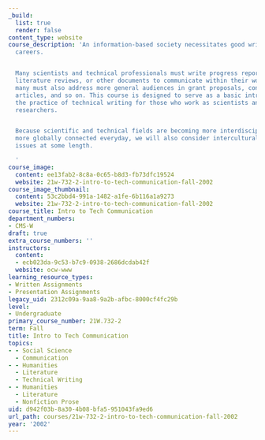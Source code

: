 ```yaml
---
_build:
  list: true
  render: false
content_type: website
course_description: 'An information-based society necessitates good writing in all
  careers.


  Many scientists and technical professionals must write progress reports, analyses,
  literature reviews, or other documents to communicate within their workplaces, and
  many must also address more general audiences in grant proposals, conference papers,
  articles, and so on. This course is designed to serve as a basic introduction to
  the practice of technical writing for those who work as scientists and technical
  researchers.


  Because scientific and technical fields are becoming more interdisciplinary and
  more globally connected everyday, we will also consider intercultural communication
  issues at some length.

  '
course_image:
  content: ee13fab2-8c8a-0c65-b8d3-fb73dfc19524
  website: 21w-732-2-intro-to-tech-communication-fall-2002
course_image_thumbnail:
  content: 53c2bbd4-991a-1482-a1fe-6b116a1a9273
  website: 21w-732-2-intro-to-tech-communication-fall-2002
course_title: Intro to Tech Communication
department_numbers:
- CMS-W
draft: true
extra_course_numbers: ''
instructors:
  content:
  - ecb023da-9c53-b7c9-0938-2686dcdab42f
  website: ocw-www
learning_resource_types:
- Written Assignments
- Presentation Assignments
legacy_uid: 2312c09a-9aa8-9a2b-afbc-8000cf4fc29b
level:
- Undergraduate
primary_course_number: 21W.732-2
term: Fall
title: Intro to Tech Communication
topics:
- - Social Science
  - Communication
- - Humanities
  - Literature
  - Technical Writing
- - Humanities
  - Literature
  - Nonfiction Prose
uid: d942f03b-8a30-4b08-bfa5-951043fa9ed6
url_path: courses/21w-732-2-intro-to-tech-communication-fall-2002
year: '2002'
---
```

